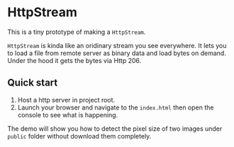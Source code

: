 # HttpStream

This is a tiny prototype of making a `HttpStream`.

`HttpStream` is kinda like an oridinary stream you see everywhere. It lets you to load a file from remote server as binary data and load bytes on demand. Under the hood it gets the bytes via Http 206.

## Quick start

1. Host a http server in project root.
2. Launch your browser and navigate to the `index.html` then open the console to see what is happening.

The demo will show you how to detect the pixel size of two images under `public` folder without download them completely.
